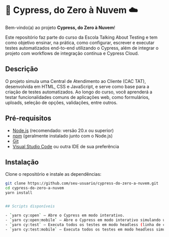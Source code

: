 # 🌲 Cypress, do Zero à Nuvem ☁️

Bem-vindo(a) ao projeto **Cypress, do Zero à Nuvem**!

Este repositório faz parte do curso da Escola Talking About Testing e tem como objetivo ensinar, na prática, como configurar, escrever e executar testes automatizados end-to-end utilizando o Cypress, além de integrar o projeto com workflows de integração contínua e Cypress Cloud.

## Descrição

O projeto simula uma Central de Atendimento ao Cliente (CAC TAT), desenvolvida em HTML, CSS e JavaScript, e serve como base para a criação de testes automatizados. Ao longo do curso, você aprenderá a testar funcionalidades comuns de aplicações web, como formulários, uploads, seleção de opções, validações, entre outros.

## Pré-requisitos

- [Node.js](https://nodejs.org/) (recomendado: versão 20.x ou superior)
- [npm](https://www.npmjs.com/) (geralmente instalado junto com o Node.js)
- [Git](https://git-scm.com/)
- [Visual Studio Code](https://code.visualstudio.com/) ou outra IDE de sua preferência

## Instalação

Clone o repositório e instale as dependências:

```sh
git clone https://github.com/seu-usuario/cypress-do-zero-a-nuvem.git
cd cypress-do-zero-a-nuvem
yarn install


## Scripts disponíveis

- `yarn cy:open` — Abre o Cypress em modo interativo.
- `yarn cy:open:mobile` — Abre o Cypress em modo interativo simulando um dispositivo móvel.
- `yarn cy:test` — Executa todos os testes em modo headless (linha de comando).
- `yarn cy:test:mobile` — Executa todos os testes em modo headless simulando um dispositivo móvel.